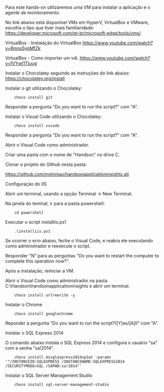 Para este hands-on utilizaremos uma VM para instalar a aplicação e o agente de monitoramento.

No link abaixo está disponível VMs em HyperV, VirtualBox e VMware, escolha o tipo que tiver mais familiaridade:
https://developer.microsoft.com/pt-br/microsoft-edge/tools/vms/

VirtualBox - Instalação do VirtualBox
https://www.youtube.com/watch?v=8mns5yqMfZk

VirtualBox - Como importar um vdi.
https://www.youtube.com/watch?v=fVYwt1Tluug


Instalar o Chocolatey seguindo as instruções do link abaixo:
https://chocolatey.org/install

Instalar o git utilizando o Chocolatey:

        choco install git

Responder a pergunta "Do you want to run the script?" com "A".

Instalar o Visual Code utilizando o Chocolatey:

        choco install vscode

Responder a pergunta "Do you want to run the script?" com "A".

Abrir o Visual Code como administrador.

Criar uma pasta com o nome de "Handson" no drive C.

Clonar o projeto do Github nesta pasta:

https://github.com/mshimao/handsonapplicationinsights.git


Configuração do IIS

Abrir um terminal, usando a opção Terminal -> New Terminal.

Na janela do teminal, ir para a pasta powershell:

        cd powershell

Executar o script installiis.ps1

        .\installiis.ps1

Se ocorrer o erro abaixo, feche o Visual Code, e reabra ele executando como administrador e reexecute o script.

Responder "N" para as perguntas "Do you want to restart the computer to complete this operation now?".

Após a instalação, reiniciar a VM.

Abrir o Visual Code como administrador na pasta C:\Handson\handsonapplicationinsights e abrir um terminal.

        choco install urlrewrite -y


Instalar o Chrome

        choco install googlechrome

Reponder a pergunta "Do you want to run the script?([Y]es/[A]ll" com "A".

Instalar o SQL Express 2014 

O comando abaixo instala o SQL Express 2014 e configura o usuário "sa" com a senha "sa!2014".

        choco install mssqlexpress2014sp1wt -params '"/INSTANCEID:SQLEXPRESS /INSTANCENAME:SQLEXPRESS2014  /SECURITYMODE=SQL /SAPWD:sa!2014"'

Instalar o SQL Server Management Studio

        choco install sql-server-management-studio


